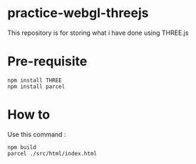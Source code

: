 # practice-webgl-threejs
This repository is for storing what i have done using THREE.js

# Pre-requisite
```
npm install THREE
npm install parcel
```

# How to
Use this command :
```
npm build
parcel ./src/html/index.html
```
